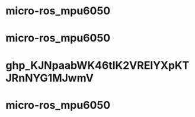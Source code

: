 # micro-ros_mpu6050
# micro-ros_mpu6050
# 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
# micro-ros_mpu6050
